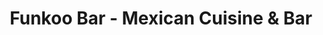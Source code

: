 ---
title: "Funkoo Bar - Mexican Cuisine & Bar"
description: "Funkoo Bar - Mexican Cuisine & Bar"
layout: shop
keywords:
  - 美食競賽
  - 台灣美食
  - 美食精選
datePublished: "2025-06-30"
dateModified: "2025-07-03"
city: "台南市"
district: "中西區"
address: "台南市中西區海安路二段268號"
phone: "0984067044"
geo: "22.997995291575908, 120.19777589969037"
google_map: "https://maps.app.goo.gl/zt1s9srVuV4sCLJr9"
footinder: "https://footinder.com.tw/%e5%8f%b0%e5%8d%97%e5%b8%82%e4%b8%ad%e8%a5%bf%e5%8d%80/15153/"
official: "https://www.facebook.com/mexcafe.tainan"
award:
  - name: "500盤"
    year: "2024"
    entries:
      - dishes:
          - "安琪拉達捲"

---